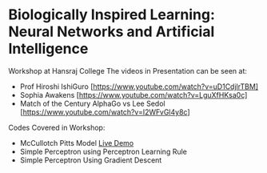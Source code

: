 # Biologically Inspired Learning: Neural Networks and Artificial Intelligence
Workshop at Hansraj College
The videos in Presentation can be seen at:

+ Prof Hiroshi IshiGuro [https://www.youtube.com/watch?v=uD1CdjlrTBM]
+ Sophia Awakens [https://www.youtube.com/watch?v=LguXfHKsa0c]
+ Match of the Century AlphaGo vs Lee Sedol [https://www.youtube.com/watch?v=I2WFvGl4y8c]

Codes Covered in Workshop:

+ McCullotch Pitts Model  <a href="http://tpcg.io/LpRIx5" target="_blank">Live Demo</a> 
+ Simple Perceptron using Perceptron Learning Rule
+ Simple Perceptron Using Gradient Descent
